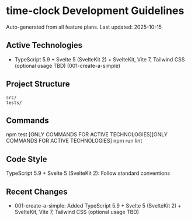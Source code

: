 # time-clock Development Guidelines

Auto-generated from all feature plans. Last updated: 2025-10-15

## Active Technologies

- TypeScript 5.9 + Svelte 5 (SvelteKit 2) + SvelteKit, Vite 7, Tailwind CSS (optional usage TBD) (001-create-a-simple)

## Project Structure

```
src/
tests/
```

## Commands

npm test [ONLY COMMANDS FOR ACTIVE TECHNOLOGIES][ONLY COMMANDS FOR ACTIVE TECHNOLOGIES] npm run lint

## Code Style

TypeScript 5.9 + Svelte 5 (SvelteKit 2): Follow standard conventions

## Recent Changes

- 001-create-a-simple: Added TypeScript 5.9 + Svelte 5 (SvelteKit 2) + SvelteKit, Vite 7, Tailwind CSS (optional usage TBD)

<!-- MANUAL ADDITIONS START -->
<!-- MANUAL ADDITIONS END -->
